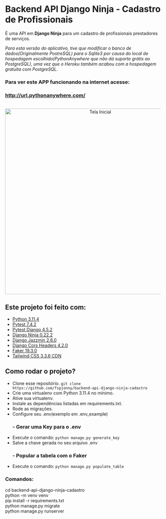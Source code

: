 # Backend API Django Ninja - Cadastro de Profissionais

É uma API em **Django Ninja** para um cadastro de profissionais prestadores de serviços.

_*Para esta versão do aplicativo, tive que modificar o banco de dados(Originalmente PostreSQL) para o Sqlite3 por causa do local de hospedagem escolhido(PythonAnywhere que não dá suporte grátis ao PostgreSQL), uma vez que o Heroku também acabou com a hospedagem gratuita com PostgreSQL.*_

### Para ver este APP funcionando na internet acesse:

### http://url.pythonanywhere.com/

<br/>
<div align="center">
<img height="600" src="https://i.imgur.com/I6GPwFp.png" alt="Tela Inicial">
</div>

## Este projeto foi feito com:

- [Python 3.11.4](https://docs.pytest.org/en/7.4.x/)
- [Pytest 7.4.2](https://docs.pytest.org/en/7.4.x/)
- [Pytest Django 4.5.2](https://pytest-django.readthedocs.io/en/latest/)
- [Django Ninja 0.22.2](https://django-ninja.dev/)
- [Django Jazzmin 2.6.0](https://django-jazzmin.readthedocs.io/)
- [Django Cors Headers 4.2.0](https://pypi.org/project/django-cors-headers/)
- [Faker 19.3.0](https://faker.readthedocs.io/en/master/)
- [Tailwind CSS 3.3.6 CDN](https://cdn.tailwindcss.com)

## Como rodar o projeto?

- Clone esse repositório. `git clone https://github.com/fspjonny/backend-api-django-ninja-cadastro`
- Crie uma virtualenv com Python 3.11.4 no mínimo.
- Ative sua virtualenv.
- Instale as dependências listadas em requirements.txt.
- Rode as migrações.
- Configure seu .env(exemplo em .env_example)
  ### - Gerar uma Key para o .env
- Execute o comando: `python manage.py generate_key`
- Salve a chave gerada no seu arquivo .env
  ### - Popular a tabela com o Faker
- Execute o comando: `python manage.py populate_table`

### Comandos:

cd backend-api-django-ninja-cadastro<br>
python -m venv venv<br>
pip install -r requirements.txt<br>
python manage.py migrate<br>
python manage.py runserver<br>
